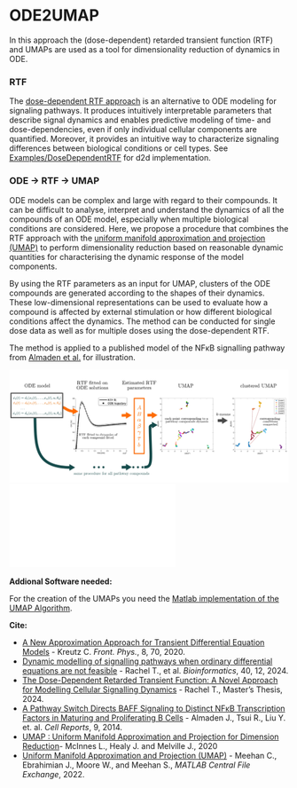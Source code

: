 # ODE2UMAP
In this approach the (dose-dependent) retarded transient function (RTF) and UMAPs are used as a tool for dimensionality reduction of dynamics in ODE.

### RTF
The [dose-dependent RTF approach](https://academic.oup.com/bioinformatics/article/40/12/btae683/7903280) is an alternative to ODE modeling for signaling pathways. It produces intuitively interpretable parameters that describe signal dynamics and enables predictive modeling of time- and dose-dependencies, even if only individual cellular components are quantified. Moreover, it provides an intuitive way to characterize signaling differences between biological conditions or cell types. See [Examples/DoseDependentRTF](https://github.com/Data2Dynamics/d2d/tree/master/arFramework3/Examples/DoseDependentRTF) for d2d implementation.

### ODE &#8594; RTF &#8594; UMAP
ODE models can be complex and large with regard to their compounds. It can be difficult to analyse, interpret and understand the dynamics of all the compounds of an ODE model, especially when multiple biological conditions are considered. Here, we propose a procedure that combines the RTF approach with the  [uniform manifold approximation and projection (UMAP)](https://umap-learn.readthedocs.io/en/latest/) to perform dimensionality reduction based on reasonable dynamic quantities for characterising the dynamic response of the model components. 

By using the RTF parameters as an input for UMAP, clusters of the ODE compounds are generated according to the shapes of their dynamics. These low-dimensional representations can be used to evaluate how a compound is affected by external stimulation or how different biological conditions affect the dynamics. The method can be conducted for single dose data as well as for multiple doses using the dose-dependent RTF.

The method is applied to a published model of the NFκB signalling pathway from [Almaden et al.](https://doi.org/10.1016/j.celrep.2014.11.024) for illustration. 

![ODE2UMAP](ODE2UMAP.jpg)
![ODE2UMAP](ODE2UMAP.pdf)

**Addional Software needed:**

For the creation of the UMAPs you need the  [Matlab implementation of the UMAP Algorithm](https://www.mathworks.com/matlabcentral/fileexchange/71902).


**Cite:**
* [A New Approximation Approach for Transient Differential Equation Models](https://www.frontiersin.org/journals/physics/articles/10.3389/fphy.2020.00070) - Kreutz C. *Front. Phys.*, 8, 70, 2020.
* [Dynamic modelling of signalling pathways when ordinary differential equations are not feasible](https://academic.oup.com/bioinformatics/article/40/12/btae683/7903280) - Rachel T., et al. *Bioinformatics*, 40, 12, 2024.
* [The Dose-Dependent Retarded Transient Function: A Novel Approach for Modelling Cellular Signalling Dynamics](https://doi.org/10.6094/UNIFR/263264) - Rachel T., Master’s Thesis, 2024.
* [A Pathway Switch Directs BAFF Signaling to Distinct NFκB Transcription Factors in Maturing and Proliferating B Cells](https://doi.org/10.1016/j.celrep.2014.11.024) - Almaden J., Tsui R., Liu Y. et. al. *Cell Reports*, 9, 2014.
* [UMAP : Uniform Manifold Approximation and Projection for Dimension Reduction](https://doi.org/10.48550/arXiv.1802.03426)- McInnes L., Healy J. and Melville J., 2020
* [Uniform Manifold Approximation and Projection (UMAP)](https://www.mathworks.com/matlabcentral/fileexchange/71902) - Meehan C., Ebrahimian J., Moore W., and Meehan S., *MATLAB Central File Exchange*, 2022.

